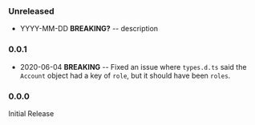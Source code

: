 ### Unreleased

- YYYY-MM-DD **BREAKING?** -- description

### 0.0.1

- 2020-06-04 **BREAKING** -- Fixed an issue where `types.d.ts` said the `Account` object had a key of `role`, but it should have been `roles`.

### 0.0.0

Initial Release
